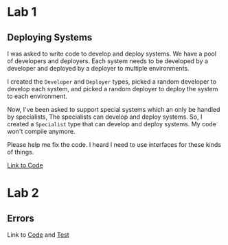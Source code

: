 # Lab 1

## Deploying Systems
I was asked to write code to develop and deploy systems. We have a pool of developers and deployers. 
Each system needs to be developed by a developer and deployed by a deployer to multiple environments.

I created the `Developer` and `Deployer` types, picked a random developer to develop each system, and picked
a random deployer to deploy the system to each environment.

Now, I've been asked to support special systems which an only be handled by specialists, The specialists can develop
and deploy systems. So, I created a `Specialist` type that can develop and deploy systems. My code won't compile anymore.

Please help me fix the code. I heard I need to use interfaces for these kinds of things.

[Link to Code](../cmd/lab1/lab1.go)


# Lab 2

## Errors

Link to [Code](../cmd/lab2/lab2.go) and [Test](../cmd/lab2/lab2_test.go)
